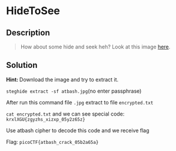 <h1>HideToSee</h1>

<h2>Description</h2>
<blockquote>
  How about some hide and seek heh? Look at this image <a href="https://github.com/KhanhCQ1511/picoCTF/blob/main/picoCTF_2023/Cryptography/HideToSee/atbash.jpg">here</a>.
</blockquote>

<h2>Solution</h2>
<p><strong>Hint: </strong>Download the image and try to extract it.</p>
<p><code>steghide extract -sf atbash.jpg</code>(no enter passphrase)</p>
<p>After run this command file <code>.jpg</code> extract to file <code>encrypted.txt</code></p>
<p><code>cat encrypted.txt</code> and we can see special code: <code>krxlXGU{zgyzhs_xizxp_05y2z65z}</code></p>
<p>Use <a hred="https://www.dcode.fr/atbash-cipher">atbash cipher</a> to decode this code and we receive flag</p>
<p>Flag: <code>picoCTF{atbash_crack_05b2a65a}</code></p>
